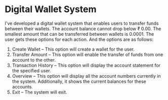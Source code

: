 # Digital Wallet System
I've developed a digital wallet system that enables users to transfer funds between their wallets.
The account balance cannot drop below ₹ 0.00.
The smallest amount that can be transferred between wallets is 0.0001.
The user gets these options for each action. And the options are as follows:
1. Create Wallet – This option will create a wallet for the user.
2. Transfer Amount – This option will enable the transfer of funds from one account to the other.
3. Transaction History – This option will display the account statement for the specified user.
4. Overview – This option will display all the account numbers currently in the system. Additionally, it shows the current balances for these accounts.
5. Exit – The system will exit.
